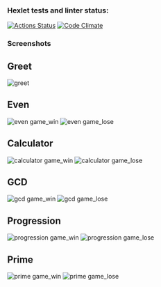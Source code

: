 ### Hexlet tests and linter status:
[![Actions Status](https://github.com/RedGradient/java-project-61/workflows/hexlet-check/badge.svg)](https://github.com/RedGradient/java-project-61/actions)
[![Code Climate](https://codeclimate.com/github/cloudfoundry/membrane.png)](https://img.shields.io/codeclimate/maintainability/redgradient/java-project-61)

### Screenshots

## Greet
![greet](app/src/resources/greet.png)

## Even
![even game_win](app/src/resources/even_win.png)
![even game_lose](app/src/resources/even_lose.png)

## Calculator
![calculator game_win](app/src/resources/calculator_win.png)
![calculator game_lose](app/src/resources/calculator_lose.png)

## GCD
![gcd game_win](app/src/resources/gcd_win.png)
![gcd game_lose](app/src/resources/gcd_lose.png)

## Progression
![progression game_win](app/src/resources/progression_win.png)
![progression game_lose](app/src/resources/progression_lose.png)

## Prime
![prime game_win](app/src/resources/prime_win.png)
![prime game_lose](app/src/resources/prime_lose.png)
